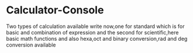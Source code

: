 # Calculator-Console

Two types of calculation available write now,one for standard which is for basic and combination of expression and the second for scientific,here basic math functions
and also hexa,oct and binary conversion,rad and deg conversion available
